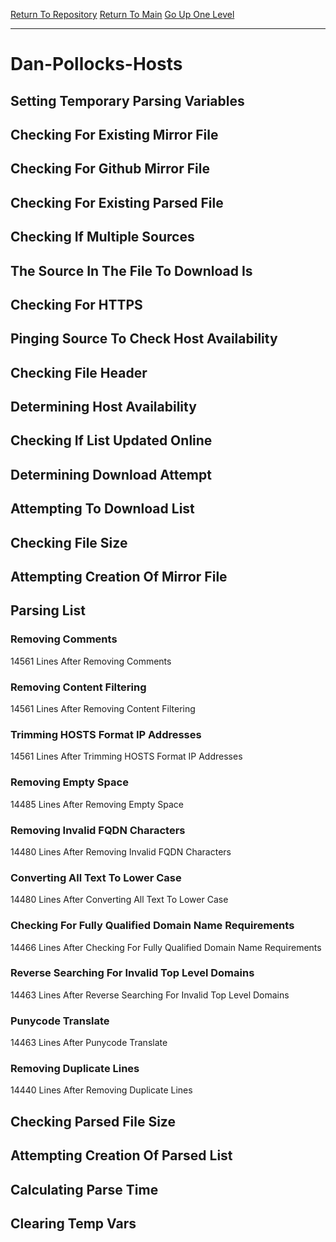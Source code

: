 [Return To Repository](https://github.com/bast69/piholeparser/)
[Return To Main](https://github.com/bast69/piholeparser/blob/master/RecentRunLogs/Mainlog.md)
[Go Up One Level](https://github.com/bast69/piholeparser/blob/master/RecentRunLogs/TopLevelScripts/30-Processing-External-Blacklists.md)
____________________________________
# Dan-Pollocks-Hosts
## Setting Temporary Parsing Variables
## Checking For Existing Mirror File
## Checking For Github Mirror File
## Checking For Existing Parsed File
## Checking If Multiple Sources
## The Source In The File To Download Is
## Checking For HTTPS
## Pinging Source To Check Host Availability
## Checking File Header
## Determining Host Availability
## Checking If List Updated Online
## Determining Download Attempt
## Attempting To Download List
## Checking File Size
## Attempting Creation Of Mirror File
## Parsing List
### Removing Comments
14561 Lines After Removing Comments
### Removing Content Filtering
14561 Lines After Removing Content Filtering
### Trimming HOSTS Format IP Addresses
14561 Lines After Trimming HOSTS Format IP Addresses
### Removing Empty Space
14485 Lines After Removing Empty Space
### Removing Invalid FQDN Characters
14480 Lines After Removing Invalid FQDN Characters
### Converting All Text To Lower Case
14480 Lines After Converting All Text To Lower Case
### Checking For Fully Qualified Domain Name Requirements
14466 Lines After Checking For Fully Qualified Domain Name Requirements
### Reverse Searching For Invalid Top Level Domains
14463 Lines After Reverse Searching For Invalid Top Level Domains
### Punycode Translate
14463 Lines After Punycode Translate
### Removing Duplicate Lines
14440 Lines After Removing Duplicate Lines
## Checking Parsed File Size
## Attempting Creation Of Parsed List
## Calculating Parse Time
## Clearing Temp Vars
